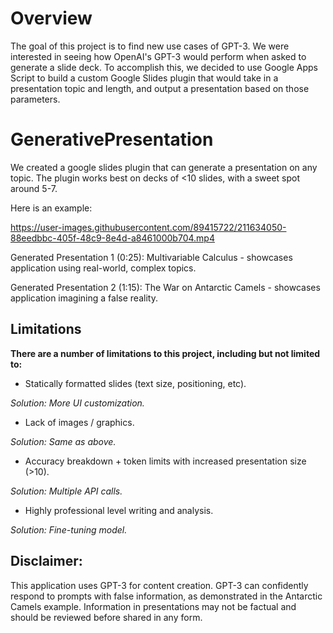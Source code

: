 # Overview

The goal of this project is to find new use cases of GPT-3. We were interested in seeing how OpenAI's GPT-3 would perform when asked to generate a slide deck. To accomplish this, we decided to use Google Apps Script to build a custom Google Slides plugin that would take in a presentation topic and length, and output a presentation based on those parameters. 

# GenerativePresentation
We created a google slides plugin that can generate a presentation on any topic. The plugin works best on decks of <10 slides, with a sweet spot around 5-7.

Here is an example:

https://user-images.githubusercontent.com/89415722/211634050-88eedbbc-405f-48c9-8e4d-a8461000b704.mp4

Generated Presentation 1 (0:25): Multivariable Calculus - showcases application using real-world, complex topics.

Generated Presentation 2 (1:15): The War on Antarctic Camels - showcases application imagining a false reality.

## Limitations

**There are a number of limitations to this project, including but not limited to:**

* Statically formatted slides (text size, positioning, etc).

*Solution: More UI customization.*

* Lack of images / graphics.

*Solution: Same as above.*

* Accuracy breakdown + token limits with increased presentation size (>10).

*Solution: Multiple API calls.*

* Highly professional level writing and analysis.

*Solution: Fine-tuning model.*





## Disclaimer:
This application uses GPT-3 for content creation.  GPT-3 can confidently respond to prompts with false information, as demonstrated in the Antarctic Camels example.  Information in presentations may not be factual and should be reviewed before shared in any form.
